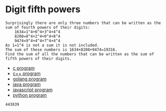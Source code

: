 # Digit fifth powers

```
Surprisingly there are only three numbers that can be written as the sum of fourth powers of their digits:
    1634=1^4+6^4+3^4+4^4
    8208=8^4+2^4+0^4+8^4
    9474=9^4+4^4+7^4+4^4
As 1=1^4 is not a sum it is not included.
The sum of these numbers is 1634+8208+9474=19316.
Find the sum of all the numbers that can be written as the sum of fifth powers of their digits.
```

* [c program](Problem030.c)
* [c++ program](Problem030.cpp)
* [golang program](Problem030.go)
* [java program](Problem030.java)
* [javascript program](Problem030.js)
* [python program](Problem030.py)

```
443839
```
